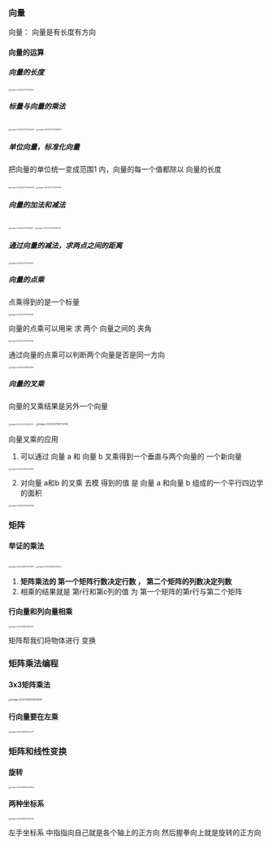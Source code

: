 ### 向量

向量： 向量是有长度有方向

#### 向量的运算

##### 向量的长度

<img src="/Users/adong/Library/Application Support/typora-user-images/image-20221027173721930.png" alt="image-20221027173721930" style="zoom:25%;" />

##### 标量与向量的乘法

<img src="/Users/adong/Library/Application Support/typora-user-images/image-20221027174342545.png" alt="image-20221027174342545" style="zoom:25%;" />

<img src="/Users/adong/Library/Application Support/typora-user-images/image-20221027174359823.png" alt="image-20221027174359823" style="zoom:25%;" />

##### 单位向量，标准化向量

把向量的单位统一变成范围1 内，向量的每一个值都除以 向量的长度

<img src="/Users/adong/Library/Application Support/typora-user-images/image-20221027174652046.png" alt="image-20221027174652046" style="zoom:25%;" />

<img src="/Users/adong/Library/Application Support/typora-user-images/image-20221027174707469.png" alt="image-20221027174707469" style="zoom:25%;" />

##### 向量的加法和减法

<img src="/Users/adong/Library/Application Support/typora-user-images/image-20221027174813961.png" alt="image-20221027174813961" style="zoom:25%;" />

<img src="/Users/adong/Library/Application Support/typora-user-images/image-20221027174908770.png" alt="image-20221027174908770" style="zoom:25%;" />

##### 通过向量的减法，求两点之间的距离

<img src="/Users/adong/Library/Application Support/typora-user-images/image-20221027175152931.png" alt="image-20221027175152931" style="zoom:25%;" />

##### 向量的点乘

点乘得到的是一个标量

<img src="/Users/adong/Library/Application Support/typora-user-images/image-20221027181310845.png" alt="image-20221027181310845" style="zoom:25%;" />

向量的点乘可以用来 求 两个 向量之间的 夹角

<img src="/Users/adong/Library/Application Support/typora-user-images/image-20221027183155188.png" alt="image-20221027183155188" style="zoom:25%;" />

通过向量的点乘可以判断两个向量是否是同一方向

<img src="/Users/adong/Library/Application Support/typora-user-images/image-20221027181807496.png" alt="image-20221027181807496" style="zoom:25%;" />

##### 向量的叉乘

向量的叉乘结果是另外一个向量

<img src="/Users/adong/Library/Application Support/typora-user-images/image-20221027182047271.png" alt="image-20221027182047271" style="zoom:25%;" />

<img src="/Users/adong/Library/Application Support/typora-user-images/image-20221027182112140.png" alt="image-20221027182112140" style="zoom:33%;" />

向量叉乘的应用

1. 可以通过 向量 a 和 向量 b 叉乘得到一个垂直与两个向量的 一个新向量

<img src="/Users/adong/Library/Application Support/typora-user-images/image-20221027182243587.png" alt="image-20221027182243587" style="zoom:25%;" />

2. 对向量 a和b 的叉乘 去模 得到的值 是 向量 a 和向量 b 组成的一个平行四边学的面积

<img src="/Users/adong/Library/Application Support/typora-user-images/image-20221027182453128.png" alt="image-20221027182453128" style="zoom: 25%;" />



### 矩阵

#### 举证的乘法

<img src="/Users/adong/Library/Application Support/typora-user-images/image-20221028100037491.png" alt="image-20221028100037491" style="zoom:25%;" />

<img src="/Users/adong/Library/Application Support/typora-user-images/image-20221028100253575.png" alt="image-20221028100253575" style="zoom:25%;" />

1. **矩阵乘法的 第一个矩阵行数决定行数 ， 第二个矩阵的列数决定列数**
2. 相乘的结果就是 第r行和第c列的值 为 第一个矩阵的第r行与第二个矩阵

#### 行向量和列向量相乘

<img src="/Users/adong/Library/Application Support/typora-user-images/image-20221028100920751.png" alt="image-20221028100920751" style="zoom:25%;" />

矩阵帮我们将物体进行 变换

### 矩阵乘法编程

#### 3x3矩阵乘法

<img src="/Users/adong/Library/Application Support/typora-user-images/image-20221028101630909.png" alt="image-20221028101630909" style="zoom:33%;" />

#### 行向量要在左乘

<img src="/Users/adong/Library/Application Support/typora-user-images/image-20221028110303477.png" alt="image-20221028110303477" style="zoom:25%;" />

### 矩阵和线性变换

#### 旋转

<img src="/Users/adong/Library/Application Support/typora-user-images/image-20221028155033354.png" alt="image-20221028155033354" style="zoom:25%;" />

#### 两种坐标系

<img src="/Users/adong/Library/Application Support/typora-user-images/image-20221028155310600.png" alt="image-20221028155310600" style="zoom:25%;" />

左手坐标系 中指指向自己就是各个轴上的正方向 然后握拳向上就是旋转的正方向

